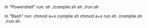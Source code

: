 In "Powershell"
run: sh ./complie.sh
     sh ./run.sh

In "Bash"
run: chmod a+x complie.sh
     chmod a+x run.sh
     ./complie.sh
     ./run.sh
